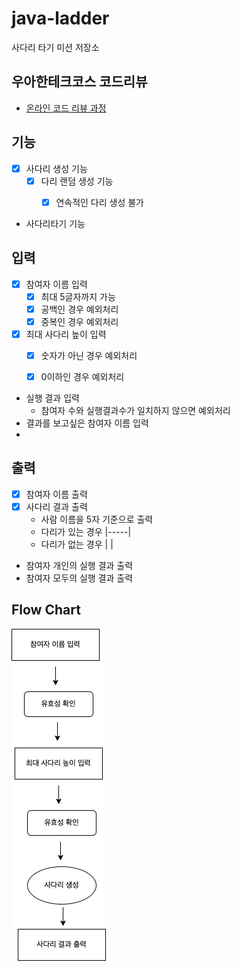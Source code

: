 # java-ladder

사다리 타기 미션 저장소

## 우아한테크코스 코드리뷰

- [온라인 코드 리뷰 과정](https://github.com/woowacourse/woowacourse-docs/blob/master/maincourse/README.md)

## 기능
- [x] 사다리 생성 기능
  - [x] 다리 랜덤 생성 기능
    - [x] 연속적인 다리 생성 불가


- 사다리타기 기능

## 입력
- [x] 참여자 이름 입력
  - [x] 최대 5글자까지 가능
  - [x] 공백인 경우 예외처리
  - [x] 중복인 경우 예외처리
- [x] 최대 사다리 높이 입력
  - [x] 숫자가 아닌 경우 예외처리 
  - [x] 0이하인 경우 예외처리


- 실행 결과 입력
  - 참여자 수와 실행결과수가 일치하지 않으면 예외처리
- 결과를 보고싶은 참여자 이름 입력
- 

## 출력
- [x] 참여자 이름 출력
- [x] 사다리 결과 출력
  - 사람 이름을 5자 기준으로 출력
  - 다리가 있는 경우 |-----|
  - 다리가 없는 경우 |     |


- 참여자 개인의 실행 결과 출력
- 참여자 모두의 실행 결과 출력

## Flow Chart
![](docs/Flow%20Chart.png)